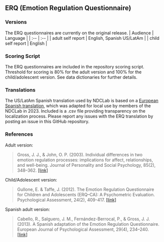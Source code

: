 ## ERQ (Emotion Regulation Questionnaire)

### Versions
The ERQ questionnaires are currently on the original release.
| Audience | Language |
| :--  | :--  |
| adult self report | English, Spanish US/LatAm  |
| child self report | English  |


### Scoring Script
The ERQ questionnaires are included in the repository scoring script. Threshold for scoring is 80% for the adult version and 100% for the child/adolescent version. See data dictionaries for further details.


### Translations
The US/LatAm Spanish translation used by NDCLab is based on a [European Spanish translation](https://psycnet.apa.org/record/2013-38005-002), which was adapted for local use by members of the NDCLab in 2023. Included is a .csv file providing transparency on the localization process. Please report any issues with the ERQ translation by posting an issue in this GitHub repository.


### References
Adult version:
> Gross, J. J., & John, O. P. (2003). Individual differences in two emotion regulation processes: implications for affect, relationships, and well-being. Journal of Personality and Social Psychology, 85(2), 348–362. [[link]](https://pubmed.ncbi.nlm.nih.gov/12916575/)

Child/Adolescent version:
> Gullone, E. & Taffe, J. (2012). The Emotion Regulation Questionnaire for Children and Adolescents (ERQ–CA): A Psychometric Evaluation. Psychological Assessment, 24(2), 409-417. [[link]](https://pubmed.ncbi.nlm.nih.gov/12916575/)

Spanish adult version:
> Cabello, R., Salguero, J. M., Fernández-Berrocal, P., & Gross, J. J. (2013). A Spanish adaptation of the Emotion Regulation Questionnaire. European Journal of Psychological Assessment, 29(4), 234–240. [[link]](https://psycnet.apa.org/record/2013-38005-002)